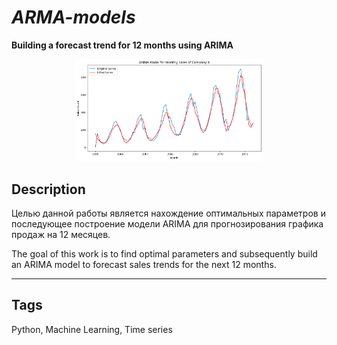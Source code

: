 # *ARMA-models*
**Building a forecast trend for 12 months using ARIMA**
<p align="center">
    <img src="https://github.com/PavelKrinitsin/ARMA-models/blob/main/Arima.png" width="300">
</p>

## Description
Целью данной работы является нахождение оптимальных параметров и последующее построение модели ARIMA для прогнозирования графика продаж на 12 месяцев.


The goal of this work is to find optimal parameters and subsequently build an ARIMA model to forecast sales trends for the next 12 months.

___

## Tags
Python, Machine Learning, Time series
